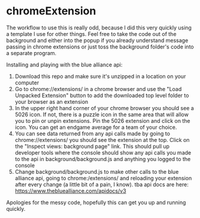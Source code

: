 # chromeExtension

The workflow to use this is really odd, because I did this very quickly using a template I use for other things. Feel free to take the code out of the background and either into the popup if you already understand message passing in chrome extensions or just toss the background folder's code into a separate program.

Installing and playing with the blue alliance api:
1. Download this repo and make sure it's unzipped in a location on your computer
2. Go to chrome://extensions/ in a chrome browser and use the "Load Unpacked Extension" button to add the downloaded top level folder to your browser as an extension
3. In the upper right hand corner of your chrome browser you should see a 5026 icon. If not, there is a puzzle icon in the same area that will allow you to pin or unpin extensions. Pin the 5026 extension and click on the icon. You can get an endgame average for a team of your choice.
4. You can see data returned from any api calls made by going to chrome://extensions/ you should see the extension at the top. Click on the "Inspect views: background page" link. This should pull up developer tools where the console should show any api calls you made to the api in background/background.js and anything you logged to the console
5. Change background/background.js to make other calls to the blue alliance api, going to chrome:/extensions/ and reloading your extension after every change (a little bit of a pain, I know). tba api docs are here: https://www.thebluealliance.com/apidocs/v3

Apologies for the messy code, hopefully this can get you up and running quickly.
